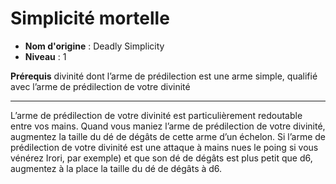 # Simplicité mortelle

 * **Nom d'origine** : Deadly Simplicity
 * **Niveau** : 1


<p><strong>Prérequis</strong> divinité dont l’arme de prédilection est une arme simple, qualifié avec l’arme de prédilection de votre divinité</p>
<hr>
<p>L’arme de prédilection de votre divinité est particulièrement redoutable entre vos mains. Quand vous maniez l’arme de prédilection de votre divinité, augmentez la taille du dé de dégâts de cette arme d’un échelon. Si l’arme de prédilection de votre divinité est une attaque à mains nues le poing si vous vénérez Irori, par exemple) et que son dé de dégâts est plus petit que d6, augmentez à la place la taille du dé de dégâts à d6.</p>